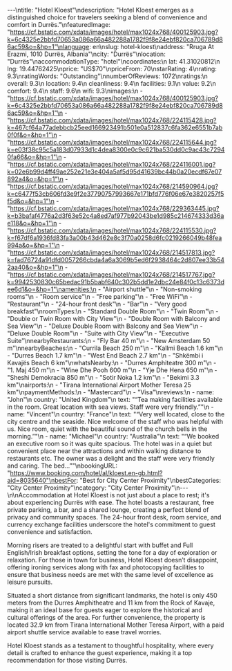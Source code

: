 ---\ntitle: "Hotel Kloest"\ndescription: "Hotel Kloest emerges as a distinguished choice for travelers seeking a blend of convenience and comfort in Durrës."\nfeaturedImage: "https://cf.bstatic.com/xdata/images/hotel/max1024x768/400125903.jpg?k=6c4325e2bbfd70653a086a66a482288a1782f9f8e24ebf820ca706789d86ac59&o=&hp=1"\nlanguage: en\nslug: hotel-kloest\naddress: "Rruga At Erazmi, 1010 Durrës, Albania"\ncity: "Durrës"\nlocation: "Durrës"\naccommodationType: "hotel"\ncoordinates:\n  lat: 41.31020812\n  lng: 19.44762425\nprice: "US$70"\npriceFrom: 70\nstarRating: 4\nrating: 9.3\nratingWords: "Outstanding"\nnumberOfReviews: 1072\nratings:\n  overall: 9.3\n  location: 9.4\n  cleanliness: 9.4\n  facilities: 9.1\n  value: 9.2\n  comfort: 9.4\n  staff: 9.6\n  wifi: 9.3\nimages:\n  - "https://cf.bstatic.com/xdata/images/hotel/max1024x768/400125903.jpg?k=6c4325e2bbfd70653a086a66a482288a1782f9f8e24ebf820ca706789d86ac59&o=&hp=1"\n  - "https://cf.bstatic.com/xdata/images/hotel/max1024x768/224115428.jpg?k=467cf64a77adebbcb25eed166923491b501e0a512837c6fa362e6551b7ab0f0f&o=&hp=1"\n  - "https://cf.bstatic.com/xdata/images/hotel/max1024x768/224115644.jpg?k=e03f38c95c5a183d07933d1c4dea8300e0c9c621ba530dd0c9ac43c72940fa66&o=&hp=1"\n  - "https://cf.bstatic.com/xdata/images/hotel/max1024x768/224116001.jpg?k=02e6b99d4ff49ae252e21e3e404a5af5d95d41639bc44b0a20ecdf67e07892a4&o=&hp=1"\n  - "https://cf.bstatic.com/xdata/images/hotel/max1024x768/214590964.jpg?k=c6477f53cb606fd3e9f2e37790757993667e171bfd776f06e67e3820257f5f5d&o=&hp=1"\n  - "https://cf.bstatic.com/xdata/images/hotel/max1024x768/229363445.jpg?k=b3bafaf4776a2d3f63e52c4a8ed7af977b92043be1d985c214674333d36ae118&o=&hp=1"\n  - "https://cf.bstatic.com/xdata/images/hotel/max1024x768/224115530.jpg?k=f67df6a1936fd83fa3a00b43d462e8c3f70a0258d6fc0219266049b48fea994a&o=&hp=1"\n  - "https://cf.bstatic.com/xdata/images/hotel/max1024x768/214517813.jpg?k=fad76724a91dfd0057266cbda4a6a3069b5ed6f2938464c2d807ee33b542aa40&o=&hp=1"\n  - "https://cf.bstatic.com/xdata/images/hotel/max1024x768/214517767.jpg?k=9942530830c65bedac91b5babf640c302b5dd1e2dbc24e84f0c13c6373dee6d1&o=&hp=1"\namenities:\n  - "Airport shuttle"\n  - "Non-smoking rooms"\n  - "Room service"\n  - "Free parking"\n  - "Free WiFi"\n  - "Restaurant"\n  - "24-hour front desk"\n  - "Bar"\n  - "Very good breakfast"\nroomTypes:\n  - "Standard Double Room"\n  - "Twin Room"\n  - "Double or Twin Room with City View"\n  - "Double Room with Balcony and Sea View"\n  - "Deluxe Double Room with Balcony and Sea View"\n  - "Deluxe Double Room"\n  - "Suite with City View"\n  - "Executive Suite"\nnearbyRestaurants:\n  - "Fly Bar 40 m"\n  - "New Amsterdam 50 m"\nnearbyBeaches:\n  - "Currila Beach 250 m"\n  - "Kallmi Beach 1.6 km"\n  - "Durres Beach 1.7 km"\n  - "West End Beach 2.7 km"\n  - "Shkëmbi i Kavajës Beach 6 km"\nwhatsNearby:\n  - "Durres Amphiteatre 300 m"\n  - "1. Maj 450 m"\n  - "Wine Dhe Pooh 600 m"\n  - "Yje Dhe Hena 650 m"\n  - "Sheshi Demokracia 850 m"\n  - "Sotir Noka 1.2 km"\n  - "Bekimi 3.3 km"\nairports:\n  - "Tirana International Airport Mother Teresa 25 km"\npaymentMethods:\n  - "Mastercard"\n  - "Visa"\nreviews:\n  - name: "John"\n    country: "United Kingdom"\n    text: "“Tea making facilities available in the room. Great location with sea views. Staff were very friendly.”"\n  - name: "Vincent"\n    country: "France"\n    text: "“Very well located, close to the city centre and the seaside. Nice welcome of the staff who was helpful with us. Nice room, quiet with the beautiful sound of the church bells in the morning.”"\n  - name: "Michael"\n    country: "Australia"\n    text: "“We booked an executive room so it was quite spacious. The hotel was in a quiet but convenient place near the attractions and within walking distance to restaurants etc. The owner was a delight and the staff were very friendly and caring. The bed...”"\nbookingURL: "https://www.booking.com/hotel/al/kloest.en-gb.html?aid=8035640"\nbestFor: "Best for City Center Proximity"\nbestCategories: "City Center Proximity"\ncategory: "City Center Proximity"\n---\n\nAccommodation at Hotel Kloest is not just about a place to rest; it's about experiencing Durrës with ease. The hotel boasts a restaurant, free private parking, a bar, and a shared lounge, creating a perfect blend of privacy and community spaces. The 24-hour front desk, room service, and currency exchange facilities underscore the hotel's commitment to guest convenience and satisfaction.

Morning risers are treated to a delightful start with buffet and Full English/Irish breakfast options, setting the tone for a day of exploration or relaxation. For those in town for business, Hotel Kloest doesn’t disappoint, offering ironing services along with fax and photocopying facilities to ensure that business needs are met with the same level of excellence as leisure pursuits.

Situated a short distance from significant landmarks, the hotel is only 450 meters from the Durres Amphitheatre and 11 km from the Rock of Kavaje, making it an ideal base for guests eager to explore the historical and cultural offerings of the area. For further convenience, the property is located 32.9 km from Tirana International Mother Teresa Airport, with a paid airport shuttle service available to ease travel worries.

Hotel Kloest stands as a testament to thoughtful hospitality, where every detail is crafted to enhance the guest experience, making it a top recommendation for those visiting Durrës.